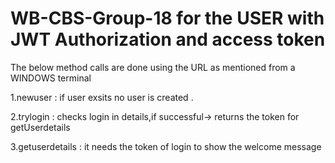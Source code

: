 # WB-CBS-Group-18 for the USER with JWT Authorization and access token
The below method calls are done using the URL as mentioned from a WINDOWS terminal

1.newuser : if user exsits no user is created .

2.trylogin : checks login in details,if successful-> returns the token for getUserdetails

3.getuserdetails : it needs the token of login to show the welcome message
